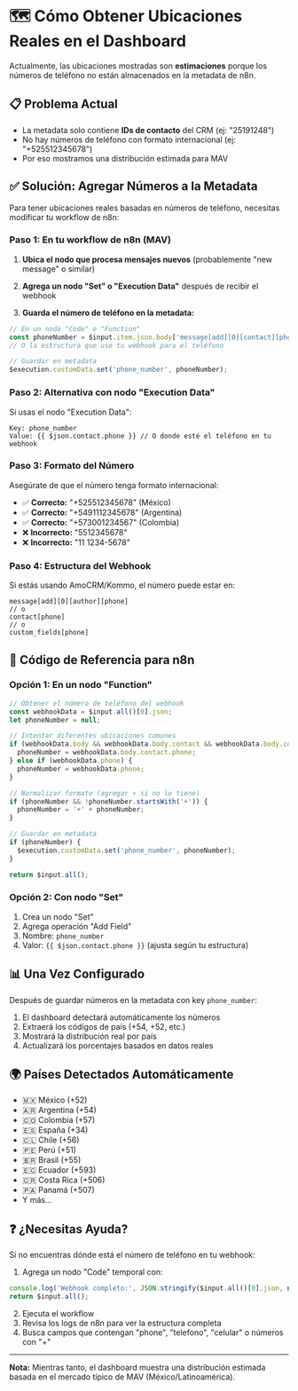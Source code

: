 # 🗺️ Cómo Obtener Ubicaciones Reales en el Dashboard

Actualmente, las ubicaciones mostradas son **estimaciones** porque los números de teléfono no están almacenados en la metadata de n8n.

## 📋 Problema Actual

- La metadata solo contiene **IDs de contacto** del CRM (ej: "25191248")
- No hay números de teléfono con formato internacional (ej: "+525512345678")
- Por eso mostramos una distribución estimada para MAV

## ✅ Solución: Agregar Números a la Metadata

Para tener ubicaciones reales basadas en números de teléfono, necesitas modificar tu workflow de n8n:

### Paso 1: En tu workflow de n8n (MAV)

1. **Ubica el nodo que procesa mensajes nuevos** (probablemente "new message" o similar)

2. **Agrega un nodo "Set" o "Execution Data"** después de recibir el webhook

3. **Guarda el número de teléfono en la metadata:**

```javascript
// En un nodo "Code" o "Function"
const phoneNumber = $input.item.json.body['message[add][0][contact][phone]'];
// O la estructura que use tu webhook para el teléfono

// Guardar en metadata
$execution.customData.set('phone_number', phoneNumber);
```

### Paso 2: Alternativa con nodo "Execution Data"

Si usas el nodo "Execution Data":

```
Key: phone_number
Value: {{ $json.contact.phone }} // O donde esté el teléfono en tu webhook
```

### Paso 3: Formato del Número

Asegúrate de que el número tenga formato internacional:
- ✅ **Correcto:** "+525512345678" (México)
- ✅ **Correcto:** "+5491112345678" (Argentina)  
- ✅ **Correcto:** "+573001234567" (Colombia)
- ❌ **Incorrecto:** "5512345678"
- ❌ **Incorrecto:** "11 1234-5678"

### Paso 4: Estructura del Webhook

Si estás usando AmoCRM/Kommo, el número puede estar en:
```
message[add][0][author][phone]
// o
contact[phone]
// o
custom_fields[phone]
```

## 🔧 Código de Referencia para n8n

### Opción 1: En un nodo "Function"

```javascript
// Obtener el número de teléfono del webhook
const webhookData = $input.all()[0].json;
let phoneNumber = null;

// Intentar diferentes ubicaciones comunes
if (webhookData.body && webhookData.body.contact && webhookData.body.contact.phone) {
  phoneNumber = webhookData.body.contact.phone;
} else if (webhookData.phone) {
  phoneNumber = webhookData.phone;
}

// Normalizar formato (agregar + si no lo tiene)
if (phoneNumber && !phoneNumber.startsWith('+')) {
  phoneNumber = '+' + phoneNumber;
}

// Guardar en metadata
if (phoneNumber) {
  $execution.customData.set('phone_number', phoneNumber);
}

return $input.all();
```

### Opción 2: Con nodo "Set"

1. Crea un nodo "Set" 
2. Agrega operación "Add Field"
3. Nombre: `phone_number`
4. Valor: `{{ $json.contact.phone }}` (ajusta según tu estructura)

## 📊 Una Vez Configurado

Después de guardar números en la metadata con key `phone_number`:

1. El dashboard detectará automáticamente los números
2. Extraerá los códigos de país (+54, +52, etc.)
3. Mostrará la distribución real por país
4. Actualizará los porcentajes basados en datos reales

## 🌍 Países Detectados Automáticamente

- 🇲🇽 México (+52)
- 🇦🇷 Argentina (+54)
- 🇨🇴 Colombia (+57)
- 🇪🇸 España (+34)
- 🇨🇱 Chile (+56)
- 🇵🇪 Perú (+51)
- 🇧🇷 Brasil (+55)
- 🇪🇨 Ecuador (+593)
- 🇨🇷 Costa Rica (+506)
- 🇵🇦 Panamá (+507)
- Y más...

## ❓ ¿Necesitas Ayuda?

Si no encuentras dónde está el número de teléfono en tu webhook:

1. Agrega un nodo "Code" temporal con:
```javascript
console.log('Webhook completo:', JSON.stringify($input.all()[0].json, null, 2));
return $input.all();
```

2. Ejecuta el workflow
3. Revisa los logs de n8n para ver la estructura completa
4. Busca campos que contengan "phone", "telefono", "celular" o números con "+"

---

**Nota:** Mientras tanto, el dashboard muestra una distribución estimada basada en el mercado típico de MAV (México/Latinoamérica).

